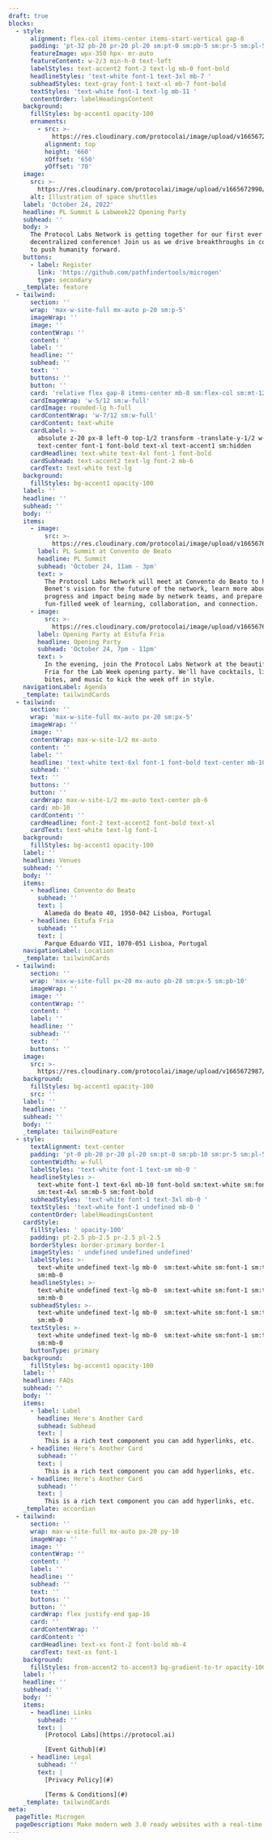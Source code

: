 ```yaml
---
draft: true
blocks:
  - style:
      alignment: flex-col items-center items-start-vertical gap-8
      padding: 'pt-32 pb-20 pr-20 pl-20 sm:pt-0 sm:pb-5 sm:pr-5 sm:pl-5'
      featureImage: wpx-350 hpx- mr-auto
      featureContent: w-2/3 min-h-0 text-left
      labelStyles: text-accent2 font-2 text-lg mb-0 font-bold
      headlineStyles: 'text-white font-1 text-3xl mb-7 '
      subheadStyles: text-gray font-1 text-xl mb-7 font-bold
      textStyles: 'text-white font-1 text-lg mb-11 '
      contentOrder: labelHeadingsContent
    background:
      fillStyles: bg-accent1 opacity-100
      ornaments:
        - src: >-
            https://res.cloudinary.com/protocolai/image/upload/v1665672982/pl-summit-22/hex-ornament_rtnce3.svg
          alignment: top
          height: '660'
          xOffset: '650'
          yOffset: '70'
    image:
      src: >-
        https://res.cloudinary.com/protocolai/image/upload/v1665672990/pl-summit-22/pl-summit-logo_pvrz3m.svg
      alt: Illustration of space shuttles
    label: 'October 24, 2022'
    headline: PL Summit & Labweek22 Opening Party
    subhead: ''
    body: >
      The Protocol Labs Network is getting together for our first ever
      decentralized conference! Join us as we drive breakthroughs in computing
      to push humanity forward.
    buttons:
      - label: Register
        link: 'https://github.com/pathfindertools/microgen'
        type: secondary
    _template: feature
  - tailwind:
      section: ''
      wrap: 'max-w-site-full mx-auto p-20 sm:p-5'
      imageWrap: ''
      image: ''
      contentWrap: ''
      content: ''
      label: ''
      headline: ''
      subhead: ''
      text: ''
      buttons: ''
      button: ''
      card: 'relative flex gap-8 items-center mb-8 sm:flex-col sm:mt-12'
      cardImageWrap: 'w-5/12 sm:w-full'
      cardImage: rounded-lg h-full
      cardContentWrap: 'w-7/12 sm:w-full'
      cardContent: text-white
      cardLabel: >-
        absolute z-20 px-8 left-0 top-1/2 transform -translate-y-1/2 w-5/12
        text-center font-1 font-bold text-xl text-accent1 sm:hidden
      cardHeadline: text-white text-4xl font-1 font-bold
      cardSubhead: text-accent2 text-lg font-2 mb-6
      cardText: text-white text-lg
    background:
      fillStyles: bg-accent1 opacity-100
    label: ''
    headline: ''
    subhead: ''
    body: ''
    items:
      - image:
          src: >-
            https://res.cloudinary.com/protocolai/image/upload/v1665676294/pl-summit-22/event-pl-summit_nmmypj.jpg
        label: PL Summit at Convento de Beato
        headline: PL Summit
        subhead: 'October 24, 11am - 3pm'
        text: >
          ​The Protocol Labs Network will meet at Convento do Beato to hear Juan
          Benet's vision for the future of the network, learn more about the
          progress and impact being made by network teams, and prepare for a
          fun-filled week of learning, collaboration, and connection.
      - image:
          src: >-
            https://res.cloudinary.com/protocolai/image/upload/v1665676289/pl-summit-22/event-opening-party_o9s5zi.jpg
        label: Opening Party at Estufa Fria
        headline: Opening Party
        subhead: 'October 24, 7pm - 11pm'
        text: >
          In the evening, join the Protocol Labs Network at the beautiful Estufa
          Fria for the Lab Week opening party. We'll have cocktails, light
          bites, and music to kick the week off in style.
    navigationLabel: Agenda
    _template: tailwindCards
  - tailwind:
      section: ''
      wrap: 'max-w-site-full mx-auto px-20 sm:px-5'
      imageWrap: ''
      image: ''
      contentWrap: max-w-site-1/2 mx-auto
      content: ''
      label: ''
      headline: 'text-white text-6xl font-1 font-bold text-center mb-10 sm:text-4xl'
      subhead: ''
      text: ''
      buttons: ''
      button: ''
      cardWrap: max-w-site-1/2 mx-auto text-center pb-6
      card: mb-10
      cardContent: ''
      cardHeadline: font-2 text-accent2 font-bold text-xl
      cardText: text-white text-lg font-1
    background:
      fillStyles: bg-accent1 opacity-100
    label: ''
    headline: Venues
    subhead: ''
    body: ''
    items:
      - headline: Convento do Beato
        subhead: ''
        text: |
          Alameda do Beato 40, 1950-042 Lisboa, Portugal
      - headline: Estufa Fria
        subhead: ''
        text: |
          Parque Eduardo VII, 1070-051 Lisboa, Portugal
    navigationLabel: Location
    _template: tailwindCards
  - tailwind:
      section: ''
      wrap: 'max-w-site-full px-20 mx-auto pb-28 sm:px-5 sm:pb-10'
      imageWrap: ''
      image: ''
      contentWrap: ''
      content: ''
      label: ''
      headline: ''
      subhead: ''
      text: ''
      buttons: ''
    image:
      src: >-
        https://res.cloudinary.com/protocolai/image/upload/v1665672987/pl-summit-22/map_dk6w44.png
    background:
      fillStyles: bg-accent1 opacity-100
      src: ''
    label: ''
    headline: ''
    subhead: ''
    body: ''
    _template: tailwindFeature
  - style:
      textAlignment: text-center
      padding: 'pt-0 pb-20 pr-20 pl-20 sm:pt-0 sm:pb-10 sm:pr-5 sm:pl-5'
      contentWidth: w-full
      labelStyles: 'text-white font-1 text-sm mb-0 '
      headlineStyles: >-
        text-white font-1 text-6xl mb-10 font-bold sm:text-white sm:font-1
        sm:text-4xl sm:mb-5 sm:font-bold
      subheadStyles: 'text-white font-1 text-3xl mb-0 '
      textStyles: 'text-white font-1 undefined mb-0 '
      contentOrder: labelHeadingsContent
    cardStyle:
      fillStyles: ' opacity-100'
      padding: pt-2.5 pb-2.5 pr-2.5 pl-2.5
      borderStyles: border-primary border-1
      imageStyles: ' undefined undefined undefined'
      labelStyles: >-
        text-white undefined text-lg mb-0  sm:text-white sm:font-1 sm:text-base
        sm:mb-0 
      headlineStyles: >-
        text-white undefined text-lg mb-0  sm:text-white sm:font-1 sm:text-base
        sm:mb-0 
      subheadStyles: >-
        text-white undefined text-lg mb-0  sm:text-white sm:font-1 sm:text-base
        sm:mb-0 
      textStyles: >-
        text-white undefined text-lg mb-0  sm:text-white sm:font-1 sm:text-base
        sm:mb-0 
      buttonType: primary
    background:
      fillStyles: bg-accent1 opacity-100
    label: ''
    headline: FAQs
    subhead: ''
    body: ''
    items:
      - label: Label
        headline: Here's Another Card
        subhead: Subhead
        text: |
          This is a rich text component you can add hyperlinks, etc.
      - headline: Here's Another Card
        subhead: ''
        text: |
          This is a rich text component you can add hyperlinks, etc.
      - headline: Here's Another Card
        subhead: ''
        text: |
          This is a rich text component you can add hyperlinks, etc.
    _template: accordian
  - tailwind:
      section: ''
      wrap: max-w-site-full mx-auto px-20 py-10
      imageWrap: ''
      image: ''
      contentWrap: ''
      content: ''
      label: ''
      headline: ''
      subhead: ''
      text: ''
      buttons: ''
      button: ''
      cardWrap: flex justify-end gap-16
      card: ''
      cardContentWrap: ''
      cardContent: ''
      cardHeadline: text-xs font-2 font-bold mb-4
      cardText: text-xs font-1
    background:
      fillStyles: from-accent2 to-accent3 bg-gradient-to-tr opacity-100
    label: ''
    headline: ''
    subhead: ''
    body: ''
    items:
      - headline: Links
        subhead: ''
        text: |
          [Protocol Labs](https://protocol.ai)

          [Event Github](#)
      - headline: Legal
        subhead: ''
        text: |
          [Privacy Policy](#)

          [Terms & Conditions](#)
    _template: tailwindCards
meta:
  pageTitle: Microgen
  pageDescription: Make modern web 3.0 ready websites with a real-time visual editor.
---
```


